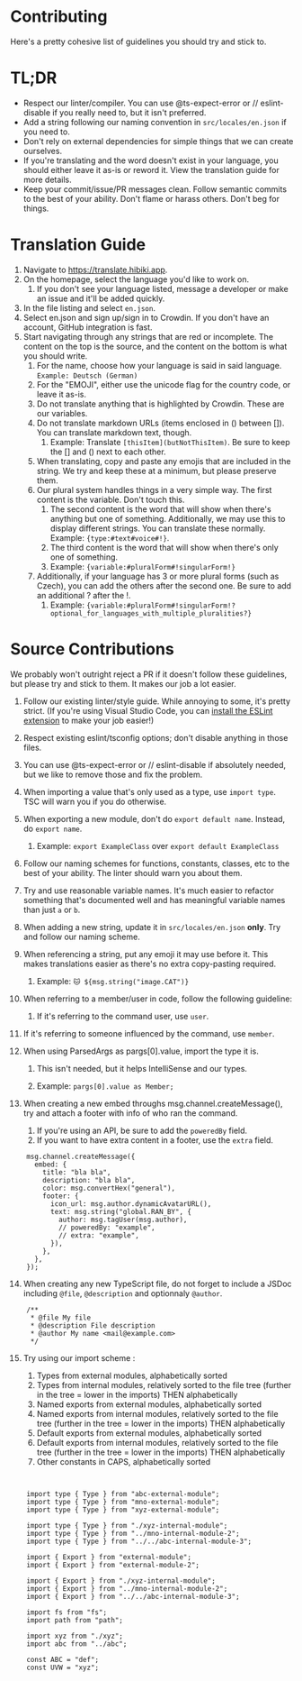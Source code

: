# Contributing

Here's a pretty cohesive list of guidelines you should try and stick to.

# TL;DR

- Respect our linter/compiler. You can use @ts-expect-error or // eslint-disable if you really need to, but it isn't preferred.
- Add a string following our naming convention in `src/locales/en.json` if you need to.
- Don't rely on external dependencies for simple things that we can create ourselves.
- If you're translating and the word doesn't exist in your language, you should either leave it as-is or reword it. View the translation guide for more details.
- Keep your commit/issue/PR messages clean. Follow semantic commits to the best of your ability. Don't flame or harass others. Don't beg for things.

# Translation Guide

1. Navigate to https://translate.hibiki.app.
2. On the homepage, select the language you'd like to work on.
   1. If you don't see your language listed, message a developer or make an issue and it'll be added quickly.
3. In the file listing and select `en.json`.
4. Select en.json and sign up/sign in to Crowdin. If you don't have an account, GitHub integration is fast.
5. Start navigating through any strings that are red or incomplete. The content on the top is the source, and the content on the bottom is what you should write.
   1. For the name, choose how your language is said in said language. `Example: Deutsch (German)`
   2. For the "EMOJI", either use the unicode flag for the country code, or leave it as-is.
   3. Do not translate anything that is highlighted by Crowdin. These are our variables.
   4. Do not translate markdown URLs (items enclosed in () between []). You can translate markdown text, though.
      1. Example: Translate `[thisItem](butNotThisItem)`. Be sure to keep the [] and () next to each other.
   5. When translating, copy and paste any emojis that are included in the string. We try and keep these at a minimum, but please preserve them.
   6. Our plural system handles things in a very simple way. The first content is the variable. Don't touch this.
      1. The second content is the word that will show when there's anything but one of something. Additionally, we may use this to display different strings. You can translate these normally. Example: `{type:#text#voice#!}`.
      2. The third content is the word that will show when there's only one of something.
      3. Example: `{variable:#pluralForm#!singularForm!}`
   7. Additionally, if your language has 3 or more plural forms (such as Czech), you can add the others after the second one. Be sure to add an additional ? after the !.
      1. Example: `{variable:#pluralForm#!singularForm!?optional_for_languages_with_multiple_pluralities?}`

# Source Contributions

We probably won't outright reject a PR if it doesn't follow these guidelines, but please try and stick to them. It makes our job a lot easier.

1. Follow our existing linter/style guide. While annoying to some, it's pretty strict. (If you're using Visual Studio Code, you can [install the ESLint extension](https://marketplace.visualstudio.com/items?itemName=dbaeumer.vscode-eslint) to make your job easier!)

2. Respect existing eslint/tsconfig options; don't disable anything in those files.

3. You can use @ts-expect-error or // eslint-disable if absolutely needed, but we like to remove those and fix the problem.

4. When importing a value that's only used as a type, use `import type`. TSC will warn you if you do otherwise.

5. When exporting a new module, don't do `export default name`. Instead, do `export name`.

   1. Example: `export ExampleClass` over `export default ExampleClass`

6. Follow our naming schemes for functions, constants, classes, etc to the best of your ability. The linter should warn you about them.

7. Try and use reasonable variable names. It's much easier to refactor something that's documented well and has meaningful variable names than just `a` or `b`.

8. When adding a new string, update it in `src/locales/en.json` **only**. Try and follow our naming scheme.

9. When referencing a string, put any emoji it may use before it. This makes translations easier as there's no extra copy-pasting required.

   1. Example: `🐱 ${msg.string("image.CAT")}`

10. When referring to a member/user in code, follow the following guideline:

    1. If it's referring to the command user, use `user`.

11. If it's referring to someone influenced by the command, use `member`.

12. When using ParsedArgs as pargs[0].value, import the type it is.

    1. This isn't needed, but it helps IntelliSense and our types.

    2. Example: `pargs[0].value as Member;`

13. When creating a new embed throughs msg.channel.createMessage(), try and attach a footer with info of who ran the command.
    1. If you're using an API, be sure to add the `poweredBy` field.
    2. If you want to have extra content in a footer, use the `extra` field.

```TS
    msg.channel.createMessage({
      embed: {
        title: "bla bla",
        description: "bla bla",
        color: msg.convertHex("general"),
        footer: {
          icon_url: msg.author.dynamicAvatarURL(),
          text: msg.string("global.RAN_BY", {
            author: msg.tagUser(msg.author),
            // poweredBy: "example",
            // extra: "example",
          }),
        },
      },
    });
```

14. When creating any new TypeScript file, do not forget to include a JSDoc including `@file`, `@description` and optionnaly `@author`.
```TS
    /**
     * @file My file
     * @description File description
     * @author My name <mail@example.com>
     */
```

15. Try using our import scheme :

    1. Types from external modules, alphabetically sorted
    2. Types from internal modules, relatively sorted to the file tree (further in the tree = lower in the imports) THEN alphabetically
    3. Named exports from external modules, alphabetically sorted
    4. Named exports from internal modules, relatively sorted to the file tree (further in the tree = lower in the imports) THEN alphabetically
    5. Default exports from external modules, alphabetically sorted
    6. Default exports from internal modules, relatively sorted to the file tree (further in the tree = lower in the imports) THEN alphabetically
    7. Other constants in CAPS, alphabetically sorted

```TS
   
    
    import type { Type } from "abc-external-module";
    import type { Type } from "mno-external-module";
    import type { Type } from "xyz-external-module";

    import type { Type } from "./xyz-internal-module";
    import type { Type } from "../mno-internal-module-2";
    import type { Type } from "../../abc-internal-module-3";

    import { Export } from "external-module";
    import { Export } from "external-module-2";

    import { Export } from "./xyz-internal-module";
    import { Export } from "../mno-internal-module-2";
    import { Export } from "../../abc-internal-module-3";

    import fs from "fs";
    import path from "path";

    import xyz from "./xyz";
    import abc from "../abc";

    const ABC = "def";
    const UVW = "xyz";
```
